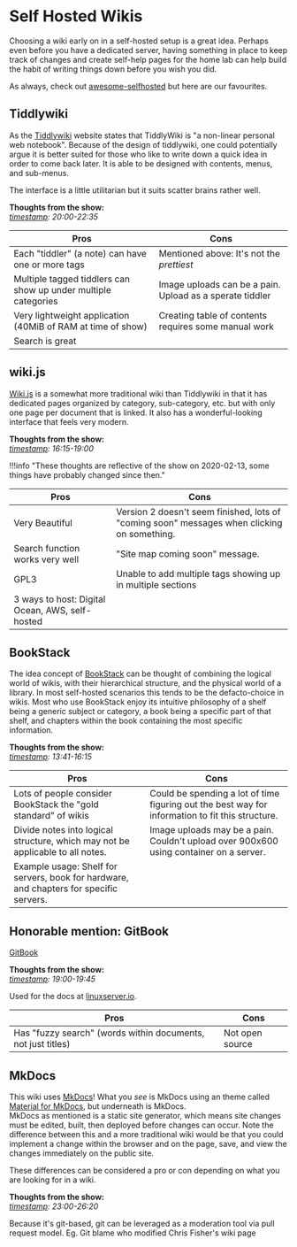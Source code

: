 # Self Hosted Wikis
Choosing a wiki early on in a self-hosted setup is a great idea. Perhaps even before you have a dedicated server, having something in place to keep track of changes and create self-help pages for the home lab can help build the habit of writing things down before you wish you did.

As always, check out [awesome-selfhosted](https://github.com/awesome-selfhosted/awesome-selfhosted#wikis) but here are our favourites.

## Tiddlywiki
As the [Tiddlywiki](https://tiddlywiki.com/) website states that TiddlyWiki is "a non-linear personal web notebook". Because of the design of tiddlywiki, one could potentially argue it is better suited for those who like to write down a quick idea in order to come back later. It is able to be designed with contents, menus, and sub-menus.

The interface is a little utilitarian but it suits scatter brains rather well.

**Thoughts from the show:**  
_[timestamp](https://selfhosted.show/12): 20:00-22:35_

|Pros|Cons|
|----|----|
|Each "tiddler" (a note) can have one or more tags|Mentioned above: It's not the _prettiest_|
|Multiple tagged tiddlers can show up under multiple categories|Image uploads can be a pain. Upload as a sperate tiddler|
|Very lightweight application (40MiB of RAM at time of show)|Creating table of contents requires some manual work|
|Search is great||

## wiki.js
[Wiki.js](https://wiki.js.org/) is a somewhat more traditional wiki than Tiddlywiki in that it has dedicated pages organized by category, sub-category, etc. but with only one page per document that is linked. It also has a wonderful-looking interface that feels very modern.

**Thoughts from the show:**  
_[timestamp](https://selfhosted.show/12): 16:15-19:00_

!!!info "These thoughts are reflective of the show on 2020-02-13, some things have probably changed since then."

|Pros|Cons|
|----|----|
|Very Beautiful|Version 2 doesn't seem finished, lots of "coming soon" messages when clicking on something.|
|Search function works very well|"Site map coming soon" message.|
|GPL3|Unable to add multiple tags showing up in multiple sections|
|3 ways to host: Digital Ocean, AWS, self-hosted||

## BookStack
The idea concept of [BookStack](https://www.bookstackapp.com/) can be thought of combining the logical world of wikis, with their hierarchical structure, and the physical world of a library. In most self-hosted scenarios this tends to be the defacto-choice in wikis. Most who use BookStack enjoy its intuitive philosophy of a shelf being a generic subject or category, a book being a specific part of that shelf, and chapters within the book containing the most specific information.

**Thoughts from the show:**  
_[timestamp](https://selfhosted.show/12): 13:41-16:15_

|Pros|Cons|
|----|----|
|Lots of people consider BookStack the "gold standard" of wikis|Could be spending a lot of time figuring out the best way for information to fit this structure.|
|Divide notes into logical structure, which may not be applicable to all notes.|Image uploads may be a pain. Couldn't upload over 900x600 using container on a server.|
|Example usage: Shelf for servers, book for hardware, and chapters for specific servers.||

## Honorable mention: GitBook
[GitBook](https://www.gitbook.com/)

**Thoughts from the show:**  
_[timestamp](https://selfhosted.show/12): 19:00-19:45_

Used for the docs at [linuxserver.io](https://docs.linuxserver.io/).

|Pros|Cons|
|----|----|
|Has "fuzzy search" (words within documents, not just titles)|Not open source|

## MkDocs
This wiki uses [MkDocs](https://www.mkdocs.org/)! What you _see_ is MkDocs using an theme called [Material for MkDocs](https://squidfunk.github.io/mkdocs-material/), but underneath is MkDocs.  
MkDocs as mentioned is a static site generator, which means site changes must be edited, built, then deployed before changes can occur. Note the difference between this and a more traditional wiki would be that you could implement a change within the browser and on the page, save, and view the changes immediately on the public site.

These differences can be considered a pro or con depending on what you are looking for in a wiki.

**Thoughts from the show:**  
_[timestamp](https://selfhosted.show/12): 23:00-26:20_

Because it's git-based, git can be leveraged as a moderation tool via pull request model. Eg. Git blame who modified Chris Fisher's wiki page
